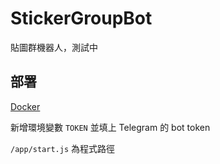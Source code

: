 # StickerGroupBot
貼圖群機器人，測試中
## 部署
[Docker](https://hub.docker.com/r/gnehs/stickergroupbot/)

新增環境變數 `TOKEN` 並填上 Telegram 的 bot token

`/app/start.js` 為程式路徑
